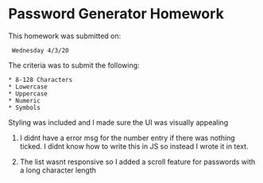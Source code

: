 
# Password Generator Homework

This homework was submitted on:
```
 Wednesday 4/3/20
```
The criteria was to submit the following:
```
* 8-128 Characters
* Lowercase
* Uppercase
* Numeric
* Symbols
```


Styling was included and I made sure the UI was visually appealing

1. I didnt have a error msg for the number entry if there was nothing ticked. I didnt know how to write this in JS so instead I wrote it in text.

2. The list wasnt responsive so I added a scroll feature for passwords with a long character length
   
